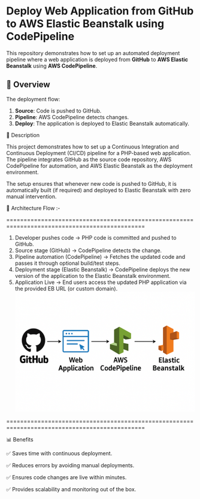 # Deploy Web Application from GitHub to AWS Elastic Beanstalk using CodePipeline

This repository demonstrates how to set up an automated deployment pipeline where a web application is deployed from **GitHub** to **AWS Elastic Beanstalk** using **AWS CodePipeline**.

## 📌 Overview

The deployment flow:
1. **Source**: Code is pushed to GitHub.
2. **Pipeline**: AWS CodePipeline detects changes.
3. **Deploy**: The application is deployed to Elastic Beanstalk automatically.

📖 Description

This project demonstrates how to set up a Continuous Integration and Continuous Deployment (CI/CD) pipeline for a PHP-based web application.
The pipeline integrates GitHub as the source code repository, AWS CodePipeline for automation, and AWS Elastic Beanstalk as the deployment environment.

The setup ensures that whenever new code is pushed to GitHub, it is automatically built (if required) and deployed to Elastic Beanstalk with zero manual intervention.


📌 Architecture Flow :-

==============================================================================================
1.	Developer pushes code → PHP code is committed and pushed to GitHub.
2.	Source stage (GitHub) → CodePipeline detects the change.
3.	Pipeline automation (CodePipeline) → Fetches the updated code and passes it through optional build/test steps.
4.	Deployment stage (Elastic Beanstalk) → CodePipeline deploys the new version of the application to the Elastic Beanstalk environment.
5.	Application Live → End users access the updated PHP application via the provided EB URL (or custom domain).
	![image_alt](https://github.com/meghapawar177-droid/-Deploy-Web-Application-from-GitHub-to-AWS-Elastic-Beanstalk-using-CodePipeline/blob/1d7524fa78dfe17baba81f842bfc2141a35e899f/new/eb.png)


==============================================================================================

📊 Benefits

✅ Saves time with continuous deployment.

✅ Reduces errors by avoiding manual deployments.

✅ Ensures code changes are live within minutes.

✅ Provides scalability and monitoring out of the box.



   
